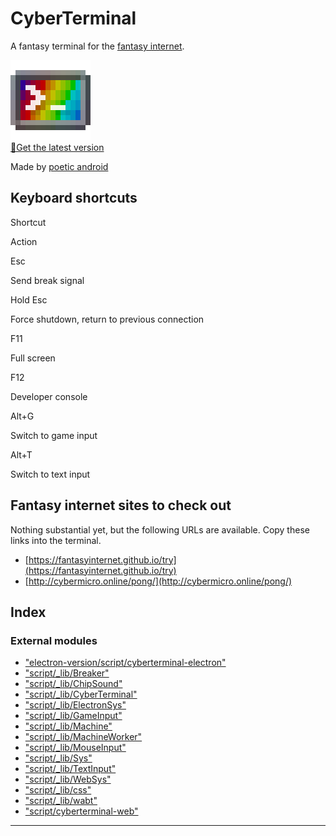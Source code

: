 
CyberTerminal
=============

A fantasy terminal for the [fantasy internet](https://fantasyinternet.github.io/).

[![icon](./src/images/icon.gif)  
💾Get the latest version](https://github.com/FantasyInternet/cyberterminal/releases/latest)

Made by [poetic android](http://poeticandroid.online/)

Keyboard shortcuts
------------------

Shortcut

Action

Esc

Send break signal

Hold Esc

Force shutdown, return to previous connection

F11

Full screen

F12

Developer console

Alt+G

Switch to game input

Alt+T

Switch to text input

Fantasy internet sites to check out
-----------------------------------

Nothing substantial yet, but the following URLs are available. Copy these links into the terminal.

*   [https://fantasyinternet.github.io/try](https://fantasyinternet.github.io/try)
*   [http://cybermicro.online/pong/](http://cybermicro.online/pong/)

## Index

### External modules

* ["electron-version/script/cyberterminal-electron"](modules/_electron_version_script_cyberterminal_electron_.md)
* ["script/_lib/Breaker"](modules/_script__lib_breaker_.md)
* ["script/_lib/ChipSound"](modules/_script__lib_chipsound_.md)
* ["script/_lib/CyberTerminal"](modules/_script__lib_cyberterminal_.md)
* ["script/_lib/ElectronSys"](modules/_script__lib_electronsys_.md)
* ["script/_lib/GameInput"](modules/_script__lib_gameinput_.md)
* ["script/_lib/Machine"](modules/_script__lib_machine_.md)
* ["script/_lib/MachineWorker"](modules/_script__lib_machineworker_.md)
* ["script/_lib/MouseInput"](modules/_script__lib_mouseinput_.md)
* ["script/_lib/Sys"](modules/_script__lib_sys_.md)
* ["script/_lib/TextInput"](modules/_script__lib_textinput_.md)
* ["script/_lib/WebSys"](modules/_script__lib_websys_.md)
* ["script/_lib/css"](modules/_script__lib_css_.md)
* ["script/_lib/wabt"](modules/_script__lib_wabt_.md)
* ["script/cyberterminal-web"](modules/_script_cyberterminal_web_.md)

---

